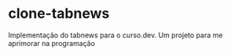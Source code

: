 # clone-tabnews

Implementação do tabnews para o curso.dev. Um projeto para me aprimorar na programação

